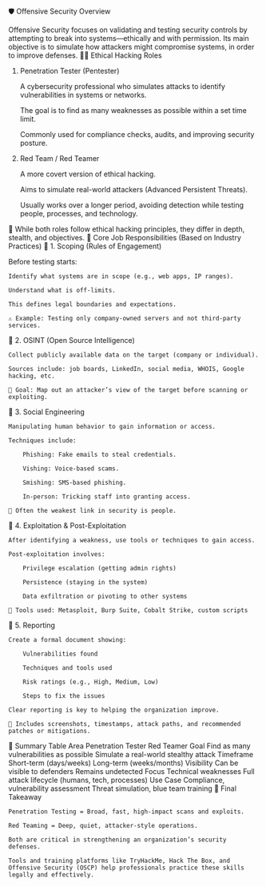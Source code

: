🛡️ Offensive Security Overview

Offensive Security focuses on validating and testing security controls by attempting to break into systems—ethically and with permission. Its main objective is to simulate how attackers might compromise systems, in order to improve defenses.
👨‍💻 Ethical Hacking Roles
1. Penetration Tester (Pentester)

    A cybersecurity professional who simulates attacks to identify vulnerabilities in systems or networks.

    The goal is to find as many weaknesses as possible within a set time limit.

    Commonly used for compliance checks, audits, and improving security posture.

2. Red Team / Red Teamer

    A more covert version of ethical hacking.

    Aims to simulate real-world attackers (Advanced Persistent Threats).

    Usually works over a longer period, avoiding detection while testing people, processes, and technology.

🔑 While both roles follow ethical hacking principles, they differ in depth, stealth, and objectives.
🧰 Core Job Responsibilities (Based on Industry Practices)
🔹 1. Scoping (Rules of Engagement)

Before testing starts:

    Identify what systems are in scope (e.g., web apps, IP ranges).

    Understand what is off-limits.

    This defines legal boundaries and expectations.

    ⚠️ Example: Testing only company-owned servers and not third-party services.

🔹 2. OSINT (Open Source Intelligence)

    Collect publicly available data on the target (company or individual).

    Sources include: job boards, LinkedIn, social media, WHOIS, Google hacking, etc.

    🎯 Goal: Map out an attacker’s view of the target before scanning or exploiting.

🔹 3. Social Engineering

    Manipulating human behavior to gain information or access.

    Techniques include:

        Phishing: Fake emails to steal credentials.

        Vishing: Voice-based scams.

        Smishing: SMS-based phishing.

        In-person: Tricking staff into granting access.

    👥 Often the weakest link in security is people.

🔹 4. Exploitation & Post-Exploitation

    After identifying a weakness, use tools or techniques to gain access.

    Post-exploitation involves:

        Privilege escalation (getting admin rights)

        Persistence (staying in the system)

        Data exfiltration or pivoting to other systems

    🧪 Tools used: Metasploit, Burp Suite, Cobalt Strike, custom scripts

🔹 5. Reporting

    Create a formal document showing:

        Vulnerabilities found

        Techniques and tools used

        Risk ratings (e.g., High, Medium, Low)

        Steps to fix the issues

    Clear reporting is key to helping the organization improve.

    📝 Includes screenshots, timestamps, attack paths, and recommended patches or mitigations.

🔄 Summary Table
Area	Penetration Tester	Red Teamer
Goal	Find as many vulnerabilities as possible	Simulate a real-world stealthy attack
Timeframe	Short-term (days/weeks)	Long-term (weeks/months)
Visibility	Can be visible to defenders	Remains undetected
Focus	Technical weaknesses	Full attack lifecycle (humans, tech, processes)
Use Case	Compliance, vulnerability assessment	Threat simulation, blue team training
🎯 Final Takeaway

    Penetration Testing = Broad, fast, high-impact scans and exploits.

    Red Teaming = Deep, quiet, attacker-style operations.

    Both are critical in strengthening an organization’s security defenses.

    Tools and training platforms like TryHackMe, Hack The Box, and Offensive Security (OSCP) help professionals practice these skills legally and effectively.
